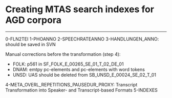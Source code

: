 # Creating MTAS search indexes for AGD corpora
***

0-FLN2TEI
1-PHOANNO
2-SPEECHRATEANNO
3-HANDLUNGEN_ANNO: should be saved in SVN

Manual corrections before the transformation (step 4):

- FOLK: p561 in SF_FOLK_E_00265_SE_01_T_02_DE_01 
- DNAM: emtpy pc-elements and pc-elements with word tokens
- UNSD: <span from="TLI_328" to="TLI_329">UAS</span> should be deleted from SB_UNSD_E_00024_SE_02_T_01

4-META_OVERL_REPETITIONS_PAUSEDUR_PROXY: Transcript Transformation into Speaker- and Transcript-based Formats
5-INDEXES

